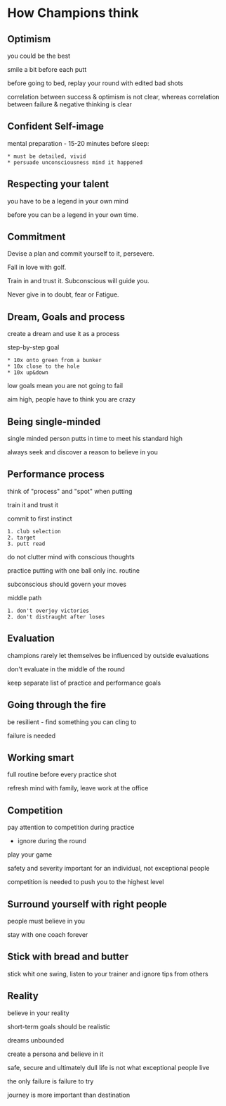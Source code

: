 # How Champions think

## Optimism
you could be the best

smile a bit before each putt

before going to bed, replay your round with edited bad shots

correlation between success & optimism is not clear,
whereas correlation between failure & negative thinking is clear

## Confident Self-image
mental preparation - 15-20 minutes before sleep:

	* must be detailed, vivid
	* persuade unconsciousness mind it happened

## Respecting your talent
you have to be a legend in your own mind

before you can be a legend in your own time.

## Commitment
Devise a plan and commit yourself to it, persevere.

Fall in love with golf.

Train in and trust it. Subconscious will guide you.

Never give in to doubt, fear or Fatigue.

## Dream, Goals and process
create a dream and use it as a process

step-by-step goal

	* 10x onto green from a bunker
	* 10x close to the hole
	* 10x up&down

low goals mean you are not going to fail

aim high, people have to think you are crazy

## Being single-minded
single minded person putts in time to meet his standard high

always seek and discover a reason to believe in you

## Performance process
think of "process" and "spot" when putting

train it and trust it

commit to first instinct

	1. club selection
	2. target
	3. putt read

do not clutter mind with conscious thoughts

practice putting with one ball only inc. routine

subconscious should govern your moves

middle path

	1. don't overjoy victories
	2. don't distraught after loses

## Evaluation
champions rarely let themselves be influenced by outside evaluations

don't evaluate in the middle of the round

keep separate list of practice and performance goals

## Going through the fire
be resilient - find something you can cling to

failure is needed

## Working smart
full routine before every practice shot

refresh mind with family, leave work at the office

## Competition
pay attention to competition during practice
* ignore during the round

play your game

safety and severity important for an individual, not exceptional people

competition is needed to push you to the highest level

## Surround yourself with right people
people must believe in you

stay with one coach forever

## Stick with bread and butter
stick whit one swing, listen to your trainer and ignore tips from others

## Reality
believe in your reality

short-term goals should be realistic

dreams unbounded

create a persona and believe in it

safe, secure and ultimately dull life is not what exceptional people live

the only failure is failure to try

journey is more important than destination
